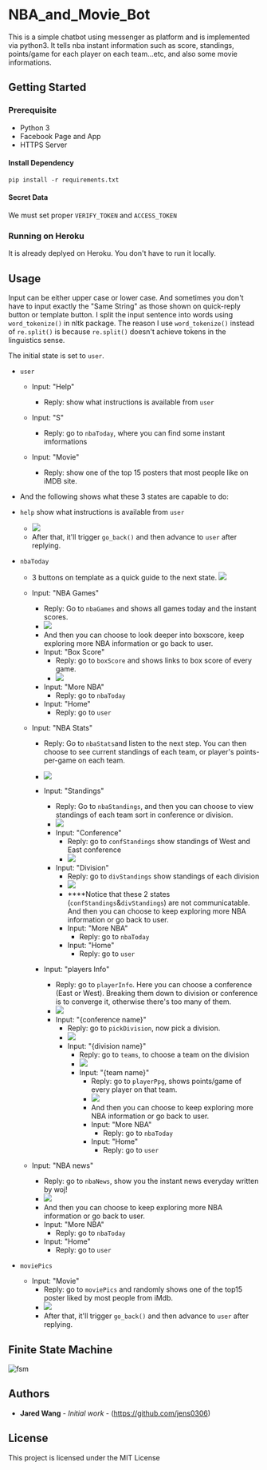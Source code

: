 # NBA_and_Movie_Bot

This is a simple chatbot using messenger as platform and is implemented via python3. It tells nba instant information such as score, standings, points/game for each player on each team...etc, and also some movie informations.

## Getting Started
### Prerequisite
* Python 3
* Facebook Page and App
* HTTPS Server

#### Install Dependency
```
pip install -r requirements.txt
```

#### Secret Data
We must set proper `VERIFY_TOKEN` and `ACCESS_TOKEN`

### Running on Heroku
It is already deplyed on Heroku. You don't have to run it locally.

<!-- ### Running locally
#### Run the server
```
python3 app.py
```
#### Run ngrok
I use `ngrok` as http server,
```
ngrok http 5000
```
and then copy the https url and paste it to your webhook verification page. -->

## Usage
Input can be either upper case or lower case. And sometimes you don't have to input exactly the "Same String" as those shown on quick-reply button or template button. I split the input sentence into words using `word_tokenize()` in nltk package. The reason I use `word_tokenize()` instead of `re.split()` is because `re.split()` doesn't achieve tokens in the linguistics sense.

The initial state is set to `user`.
* `user`
	* Input: "Help"
		* Reply: show what instructions is available from `user`

	* Input: "S"
		* Reply: go to `nbaToday`, where you can find some instant imformations

    * Input: "Movie"
        * Reply: show one of the top 15 posters that most people like on iMDB site.

* And the following shows what these 3 states are capable to do:
* `help`
    show what instructions is available from `user`
    * ![](./img/help.png)
    * After that, it'll trigger `go_back()` and then advance to `user` after replying.

* `nbaToday`
    * 3 buttons on template as a quick guide to the next state.
    ![](./img/nbaToday.png)
    * Input: "NBA Games"
        * Reply: Go to `nbaGames` and shows all games today and the instant scores.
        * ![](./img/nbaGames.png)
        * And then you can choose to look deeper into boxscore, keep exploring more NBA information or go back to user.
        * Input: "Box Score"
            * Reply: go to `boxScore` and shows links to box score of every game.
            * ![](./img/boxScore.png)
        * Input: "More NBA"
            * Reply: go to `nbaToday`
        * Input: "Home"
            * Reply: go to `user`

    * Input: "NBA Stats"
        * Reply: Go to `nbaStats`and listen to the next step. You can then choose to see current standings of each team, or player's points-per-game on each team.
        * ![](./img/nbaStats.png)
        * Input: "Standings"
            * Reply: Go to `nbaStandings`, and then you can choose to view standings of each team sort in conference or division.
            * ![](./img/nbaStandings.png)
            * Input: "Conference"
                * Reply: go to `confStandings` show standings of West and East conference
                * ![](./img/confStandings.png)
            * Input: "Division"
                * Reply: go to `divStandings` show standings of each division
                * ![](./img/divStandings.png)
                * ****Notice that these 2 states (`confStandings`&`divStandings`) are not communicatable.
                And then you can choose to keep exploring more NBA information or go back to user.
                * Input: "More NBA"
                    * Reply: go to `nbaToday`
                * Input: "Home"
                    * Reply: go to `user`
            
        * Input: "players Info"
            * Reply: go to `playerInfo`. Here you can choose a conference (East or West). Breaking them down to division or conference is to converge it, otherwise there's too many of them.
            * ![](./img/playerInfo.png)
            * Input: "{conference name}"
                * Reply: go to `pickDivision`, now pick a division.
                * ![](./img/pickDivision.png)
                * Input: "{division name}"
                    * Reply: go to `teams`, to choose a team on the division
                    * ![](./img/teams.png)
                    * Input: "{team name}"
                        * Reply: go to `playerPpg`, shows points/game of every player on that team.
                        * ![](./img/playerPpg.png)
                        * And then you can choose to keep exploring more NBA information or go back to user.
                        * Input: "More NBA"
                            * Reply: go to `nbaToday`
                        * Input: "Home"
                            * Reply: go to `user`

    * Input: "NBA news"
        * Reply: go to `nbaNews`, show you the instant news everyday written by woj!
        * ![](./img/nbaNews.png)
        * And then you can choose to keep exploring more NBA information or go back to user.
        * Input: "More NBA"
            * Reply: go to `nbaToday`
        * Input: "Home"
            * Reply: go to `user`

* `moviePics`
    * Input: "Movie"
        * Reply: go to `moviePics` and randomly shows one of the top15 poster liked by most people from iMdb.
        * ![](./img/moviePics.png)
        * After that, it'll trigger `go_back()` and then advance to `user` after replying.


## Finite State Machine
![fsm](./img/fsm.png)



## Authors

* **Jared Wang** - *Initial work* - (https://github.com/jens0306)


## License

This project is licensed under the MIT License
